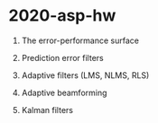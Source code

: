 # 2020-asp-hw

1. The error-performance surface

2. Prediction error filters

3. Adaptive filters (LMS, NLMS, RLS)

4. Adaptive beamforming

5. Kalman filters

